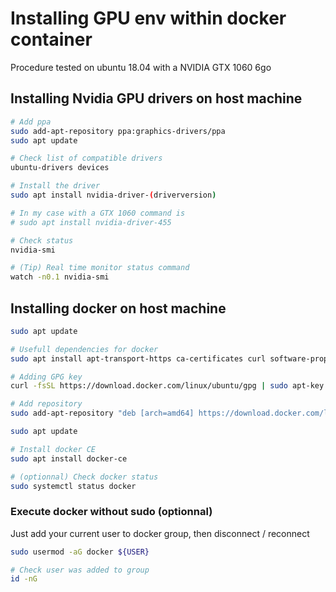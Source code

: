 # Installing GPU env within docker container

Procedure tested on ubuntu 18.04 with a NVIDIA GTX 1060 6go

## Installing Nvidia GPU drivers on host machine

```bash
# Add ppa
sudo add-apt-repository ppa:graphics-drivers/ppa
sudo apt update

# Check list of compatible drivers
ubuntu-drivers devices

# Install the driver
sudo apt install nvidia-driver-(driverversion)

# In my case with a GTX 1060 command is
# sudo apt install nvidia-driver-455

# Check status
nvidia-smi

# (Tip) Real time monitor status command
watch -n0.1 nvidia-smi
```

## Installing docker on host machine

```bash
sudo apt update

# Usefull dependencies for docker
sudo apt install apt-transport-https ca-certificates curl software-properties-common

# Adding GPG key
curl -fsSL https://download.docker.com/linux/ubuntu/gpg | sudo apt-key add -

# Add repository
sudo add-apt-repository "deb [arch=amd64] https://download.docker.com/linux/ubuntu bionic stable"

sudo apt update

# Install docker CE
sudo apt install docker-ce

# (optionnal) Check docker status
sudo systemctl status docker
```

### Execute docker without sudo (optionnal)

Just add your current user to docker group, then disconnect / reconnect
```bash
sudo usermod -aG docker ${USER}

# Check user was added to group
id -nG
```